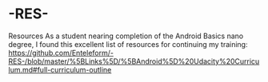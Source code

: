 # -RES-
Resources
As a student nearing completion of the Android Basics nano degree,
I found this excellent list of resources for continuing my training: 
https://github.com/Enteleform/-RES-/blob/master/%5BLinks%5D/%5BAndroid%5D%20Udacity%20Curriculum.md#full-curriculum-outline
